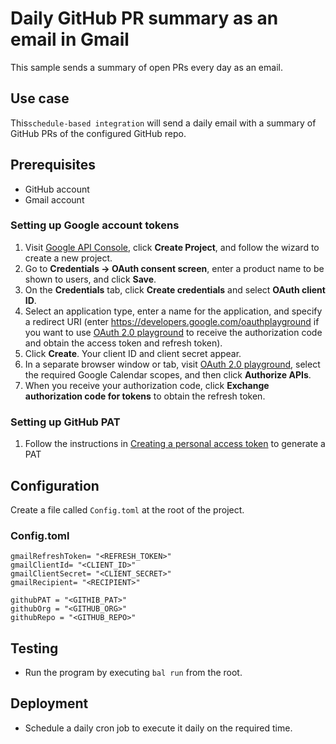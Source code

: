 # Daily GitHub PR summary as an email in Gmail

This sample sends a summary of open PRs every day as an email.

## Use case
This`schedule-based integration` will send a daily email with a summary of GitHub PRs of the configured GitHub repo.

## Prerequisites
* GitHub account
* Gmail account

### Setting up Google account tokens
1. Visit [Google API Console](https://console.developers.google.com), click **Create Project**, and follow the wizard to create a new project.
2. Go to **Credentials -> OAuth consent screen**, enter a product name to be shown to users, and click **Save**.
3. On the **Credentials** tab, click **Create credentials** and select **OAuth client ID**.
4. Select an application type, enter a name for the application, and specify a redirect URI (enter https://developers.google.com/oauthplayground if you want to use
   [OAuth 2.0 playground](https://developers.google.com/oauthplayground) to receive the authorization code and obtain the
   access token and refresh token).
5. Click **Create**. Your client ID and client secret appear.
6. In a separate browser window or tab, visit [OAuth 2.0 playground](https://developers.google.com/oauthplayground), select the required Google Calendar scopes, and then click **Authorize APIs**.
7. When you receive your authorization code, click **Exchange authorization code for tokens** to obtain the refresh token.

### Setting up GitHub PAT
1. Follow the instructions in [Creating a personal access token](https://docs.github.com/en/authentication/keeping-your-account-and-data-secure/creating-a-personal-access-token) to generate a PAT

## Configuration
Create a file called `Config.toml` at the root of the project.

### Config.toml
```
gmailRefreshToken= "<REFRESH_TOKEN>"
gmailClientId= "<CLIENT_ID>"
gmailClientSecret= "<CLIENT_SECRET>"
gmailRecipient= "<RECIPIENT>"

githubPAT = "<GITHIB_PAT>"
githubOrg = "<GITHUB_ORG>"
githubRepo = "<GITHUB_REPO>"
```

## Testing
- Run the program by executing `bal run` from the root. 

## Deployment
- Schedule a daily cron job to execute it daily on the required time.